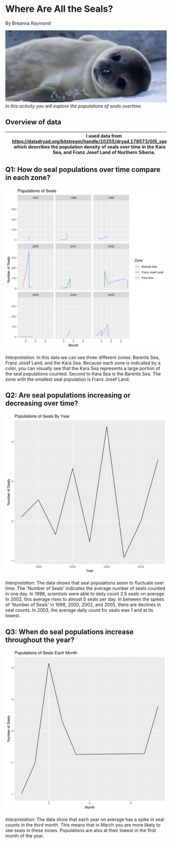 # Where Are All the Seals? 
By Breanna Raymond

![](wedell-seal.jpg)
*In this activity you will explore the populations of seals overtime.*

## Overview of data
![](260px-Franz_Josef_Land_location-en.svg.png) | I used data from https://datadryad.org/bitstream/handle/10255/dryad.178573/GIS_species_data.zip which describes the population density of seals over time in the Kara Sea, Barents Sea, and Franz Josef Land of Northern Siberia.
------------------------------------------------ | ------------------------------------------------

## Q1: How do seal populations over time compare in each zone?

![](Question1.png)

*Interpretation*: In this data we can see three different zones: Barents Sea, Franz Josef Land, and the Kara Sea. Because each zone is indicated by a color, you can visually see that the Kara Sea represents a large portion of the seal populations counted. Second to Kara Sea is the Barents Sea. The zone with the smallest seal population is Franz Josef Land. 

## Q2: Are seal populations increasing or decreasing over time?

![](Question2.png)

*Interpretation*: The data shows that seal populations seem to fluctuate over time. The 'Number of Seals' indicates the average number of seals counted in one day. In 1998, scientists were able to daily count 2.5 seals on average. In 2002, this average rises to almost 5 seals per day. In between the spikes of 'Number of Seals' in 1998, 2000, 2002, and 2005, there are declines in seal counts. In 2003, the average daily count for seals was 1 and at its lowest.

## Q3: When do seal populations increase throughout the year?

![](Question3.png)

*Interpretation*: The data show that each year on average has a spike in seal counts in the third month. This means that in March you are more likely to see seals in these zones. Populations are also at their lowest in the first month of the year.

